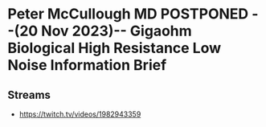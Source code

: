 # Peter McCullough MD POSTPONED --(20 Nov 2023)-- Gigaohm Biological High Resistance Low Noise Information Brief

## Streams
- https://twitch.tv/videos/1982943359

